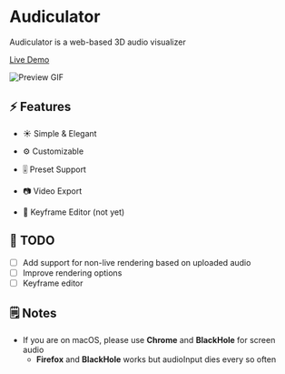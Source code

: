 # Audiculator

Audiculator is a web-based 3D audio visualizer

[Live Demo](https://audiculator.berikai.dev)

![Preview GIF](./preview.gif)

## ⚡️ Features

- ☀️ Simple & Elegant

- ⚙️ Customizable

- 🎚️ Preset Support

- 📷 Video Export

- 📍 Keyframe Editor (not yet)

## 📝 TODO
- [ ] Add support for non-live rendering based on uploaded audio
- [ ] Improve rendering options
- [ ] Keyframe editor

## 🗒️ Notes

- If you are on macOS, please use **Chrome** and **BlackHole** for screen audio
    - **Firefox** and **BlackHole** works but audioInput dies every so often